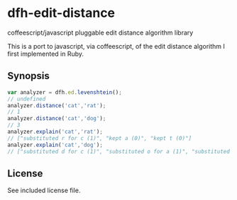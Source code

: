 # dfh-edit-distance
coffeescript/javascript pluggable edit distance algorithm library

This is a port to javascript, via coffeescript, of the edit distance algorithm
I first implemented in Ruby.

## Synopsis

```javascript
var analyzer = dfh.ed.levenshtein();
// undefined
analyzer.distance('cat','rat');
// 1
analyzer.distance('cat','dog');
// 3
analyzer.explain('cat','rat');
// ["substituted r for c (1)", "kept a (0)", "kept t (0)"]
analyzer.explain('cat','dog');
// ["substituted d for c (1)", "substituted o for a (1)", "substituted g for t (1)"]
```

## License

See included license file.
